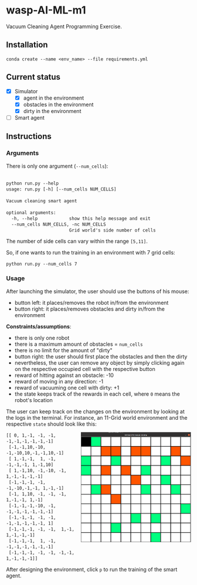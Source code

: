 # wasp-AI-ML-m1
Vacuum Cleaning Agent Programming Exercise. 


## Installation

```
conda create --name <env_name> --file requirements.yml
```


## Current status

* [x] Simulator
  * [x] agent in the environment
  * [x] obstacles in the environment
  * [x] dirty in the environment 
* [ ] Smart agent 

## Instructions

### Arguments

There is only one argument (`--num_cells`):

```

python run.py --help         
usage: run.py [-h] [--num_cells NUM_CELLS]

Vacuum cleaning smart agent

optional arguments:
  -h, --help            show this help message and exit
  --num_cells NUM_CELLS, -nc NUM_CELLS
                        Grid world's side number of cells

```

The number of side cells can vary within the range `[5,11]`.

So, if one wants to run the training in an environment with 7 grid cells:

```
python run.py --num_cells 7
```

### Usage

After launching the simulator, the user should use the buttons of his mouse:
* button left: it places/removes the robot in/from the environment
* button right: it places/removes obstacles and dirty in/from the environment

**Constraints/assumptions**:

* there is only one robot
* there is a maximum amount of obstacles =  `num_cells`
* there is no limit for the amount of "dirty"
* button right: the user should first place the obstacles and then the dirty
* nevertheless, the user can remove any object by simply clicking again on the respective occupied cell with the respective button
* reward of hitting against an obstacle: -10
* reward of moving in any direction: -1
* reward of vacuuming one cell with dirty: +1
* the state keeps track of the rewards in each cell, where `0` means the robot's location

The user can keep track on the changes on the environment by looking at the logs in the terminal. For instance, an 11-Grid world environment and the respective `state` should look like this: 



<img src="docs/example_gs11.png" align="right" width="300" height="300"/>

```
[[ 0, 1,-1, -1, -1, -1,-1,-1,-1,-1,-1]
 [-1,-1,10,-10, -1,-10,10,-1,-1,10,-1]
 [ 1,-1,-1,  1, -1, -1,-1,-1, 1,-1,10]
 [ 1,-1,10, -1,-10, -1, 1,-1,-1,-1,-1]
 [-1,-1,-1, -1, -1,-10,-1,-1, 1,-1,-1]
 [-1, 1,10, -1, -1, -1, 1,-1,-1, 1,-1]
 [-1,-1,-1,-10, -1, -1,-1,-1,-1,-1,-1]
 [-1,-1,-1, -1, -1, -1,-1,-1,-1,-1, 1]
 [-1,-1,-1, -1, -1,  1,-1, 1,-1,-1,-1]
 [-1,-1,-1,  1, -1, -1,-1,-1,-1,-1,-1]
 [-1,-1,-1, -1, -1, -1,-1, 1,-1,-1,-1]]
```








After designing the environment, click `p` to run the training of the smart agent.
